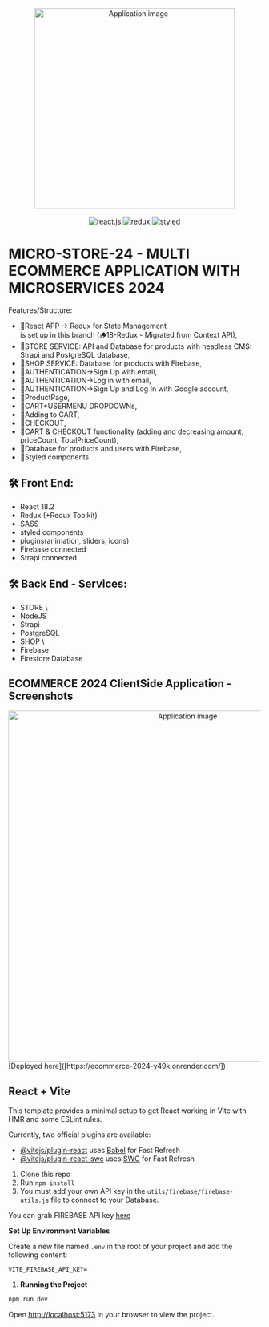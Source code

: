  <div align="center">
  <img alt="Application image" src="https://cdn.shopify.com/s/files/1/0070/7032/files/ecommerce_apps.jpg?v=1665592014" width="400" />
</div>
<br>
  <div align="center">
    <img src="https://img.shields.io/badge/-React_JS-black?style=for-the-badge&logoColor=white&logo=react&color=61DAFB" alt="react.js" />
    <img src="https://img.shields.io/badge/-Redux-black?style=for-the-badge&logoColor=white&logo=redux&color=764ABC" alt="redux" />
    <img src="https://img.shields.io/badge/-Styled-black?style=for-the-badge&logoColor=white&logo=styled&color=06B6D4" alt="styled" />
  </div>

# MICRO-STORE-24 - MULTI ECOMMERCE APPLICATION WITH MICROSERVICES 2024

Features/Structure:

- 🚀React APP -> Redux for State Management<br> is set up in this branch (🪵18-Redux - Migrated from Context API),
- 🚀STORE SERVICE: API and Database for products with headless CMS: Strapi and PostgreSQL database,
- 🚀SHOP SERVICE: Database for products with Firebase,
- 🚀AUTHENTICATION->Sign Up with email,
- 🚀AUTHENTICATION->Log in with email,
- 🚀AUTHENTICATION->Sign Up and Log In with Google account,
- 🚀ProductPage,
- 🚀CART+USERMENU DROPDOWNs,
- 🚀Adding to CART,
- 🚀CHECKOUT,
- 🚀CART & CHECKOUT functionality (adding and decreasing amount, priceCount, TotalPriceCount),
- 🚀Database for products and users with Firebase,
- 🚀Styled components

## 🛠 Front End:

- React 18.2
- Redux (+Redux Toolkit)
- SASS
- styled components
- plugins(animation, sliders, icons)
- Firebase connected
- Strapi connected

## 🛠 Back End - Services:

- STORE \
- NodeJS
- Strapi
- PostgreSQL
- SHOP \
- Firebase
- Firestore Database

## ECOMMERCE 2024 ClientSide Application - Screenshots

<div align="center">
  <img alt="Application image" src="https://vargaae.hu/images/projects/e-comm-2024.png" width="700" />
</div>
[Deployed here]([https://ecommerce-2024-y49k.onrender.com/])

## React + Vite

This template provides a minimal setup to get React working in Vite with HMR and some ESLint rules.

Currently, two official plugins are available:

- [@vitejs/plugin-react](https://github.com/vitejs/vite-plugin-react/blob/main/packages/plugin-react/README.md) uses [Babel](https://babeljs.io/) for Fast Refresh
- [@vitejs/plugin-react-swc](https://github.com/vitejs/vite-plugin-react-swc) uses [SWC](https://swc.rs/) for Fast Refresh

1. Clone this repo
2. Run `npm install`
3. You must add your own API key in the `utils/firebase/firebase-utils.js` file to connect to your Database.

You can grab FIREBASE API key [here](https://firebase.google.com/)

**Set Up Environment Variables**

Create a new file named `.env` in the root of your project and add the following content:

```env
VITE_FIREBASE_API_KEY=
```

1. **Running the Project**

```bash
npm run dev
```

Open [http://localhost:5173](http://localhost:5173) in your browser to view the project.
